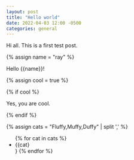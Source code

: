```yaml
---
layout: post
title: "Hello world"
date: 2022-04-03 12:00 -0500
categories: general
---
```


Hi all. This is a first test post.

{% assign name = "ray" %}

<p>
Hello {{name}}!
</p>

{% assign cool = true %}

{% if cool %}
<p>
Yes, you are cool.
</p>
{% endif %}

{% assign cats = "Fluffy,Muffy,Duffy" | split ',' %}
<ul>
{% for cat in cats %}
    <li>{{cat}</li>}
{% endfor %}
</ul>